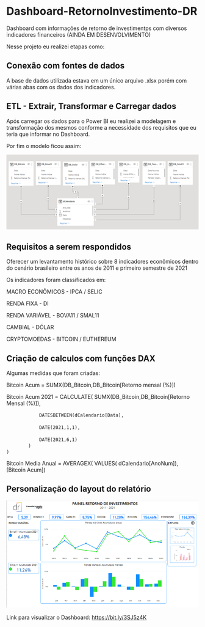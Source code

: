 # Dashboard-RetornoInvestimento-DR
Dashboard com informações de retorno de investimentps com diversos indicadores financeiros (AINDA EM DESENVOLVIMENTO)

Nesse projeto eu realizei etapas como:

## Conexão com fontes de dados

A base de dados utilizada estava em um único arquivo .xlsx porém com várias abas com os dados dos indicadores.

## ETL - Extrair, Transformar e Carregar dados

Após carregar os dados para o Power BI eu realizei a modelagem e transformação dos mesmos conforme a necessidade dos requisitos que eu teria que informar no Dashboard.

Por fim o modelo ficou assim:

![Modelo](https://github.com/MatheusFCBarros/Dashboard-RetornoInvestimento-DR/blob/main/Modelo.png)

## Requisitos a serem respondidos

Oferecer um levantamento histórico sobre 8 indicadores econômicos dentro do cenário brasileiro entre os anos de 2011 e primeiro semestre de 2021

Os indicadores foram classificados em:

MACRO ECONÔMICOS - IPCA / SELIC

RENDA FIXA - DI

RENDA VARIÁVEL - BOVA11 / SMAL11

CAMBIAL - DÓLAR

CRYPTOMOEDAS - BITCOIN / EUTHEREUM

## Criação de calculos com funções DAX

Algumas medidas que foram criadas:

Bitcoin Acum = 
            SUMX(DB_Bitcoin,DB_Bitcoin[Retorno mensal (%)])
    
Bitcoin Acum 2021 = 
    CALCULATE( 
        SUMX(DB_Bitcoin,DB_Bitcoin[Retorno Mensal (%)]),
        
                DATESBETWEEN(dCalendario[Data],
                
                DATE(2021,1,1),
                
                DATE(2021,6,1)
            )
    )
    
Bitcoin Media Anual = 
            AVERAGEX(
                        VALUES(
                                    dCalendario[AnoNum]), [Bitcoin Acum])

## Personalização do layout do relatório

![Dashboard](https://github.com/MatheusFCBarros/Dashboard-RetornoInvestimento-DR/blob/main/Dashboard.png)


Link para visualizar o Dashboard: https://bit.ly/3SJ5z4K
